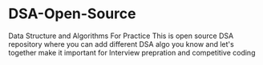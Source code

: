 # DSA-Open-Source
Data Structure and Algorithms For Practice
This is open source DSA repository where you can add different DSA algo you know and let's together make it important for Interview prepration and competitive coding
